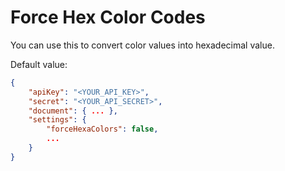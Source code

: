 # Force Hex Color Codes

You can use this to convert color values into hexadecimal value.

Default value:

```json
{
	"apiKey": "<YOUR_API_KEY>",
	"secret": "<YOUR_API_SECRET>",
	"document": { ... },
	"settings": {
		"forceHexaColors": false,
		...
	}
}
```

